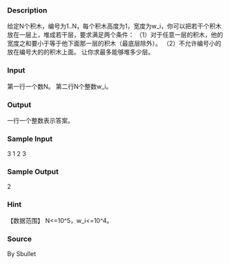 
### Description
给定N个积木，编号为1..N，每个积木高度为1，宽度为w_i，你可以把若干个积木放在一层上，堆成若干层，要求满足两个条件：
（1）对于任意一层的积木，他的宽度之和要小于等于他下面那一层的积木（最底层除外）。
（2）不允许编号小的放在编号大的的积木上面。
让你求最多能够堆多少层。

### Input

第一行一个数N。
第二行N个整数w_i。

### Output
一行一个整数表示答案。

### Sample Input
3
1 2 3


### Sample Output
2



### Hint
【数据范围】
N<=10^5，w_i<=10^4。

### Source
By Sbullet